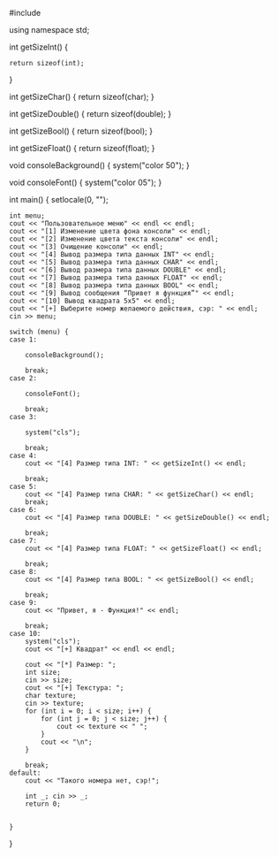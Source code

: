 #include <iostream>
  
  
using namespace std;
  

int getSizeInt() {
  
	return sizeof(int);
}
  
int getSizeChar() {
	return sizeof(char);
}
  
int getSizeDouble() {
	return sizeof(double);
}
  
int getSizeBool() {
	return sizeof(bool);
}
  
int getSizeFloat() {
	return sizeof(float);
}
  
void consoleBackground() {
	system("color 50");
}
  
void consoleFont() {
	system("color 05");
}


int main()
{
	setlocale(0, "");

	int menu;
	cout << "Пользовательное меню" << endl << endl;
	cout << "[1] Изменение цвета фона консоли" << endl;
	cout << "[2] Изменение цвета текста консоли" << endl;
	cout << "[3] Очищение консоли" << endl;
	cout << "[4] Вывод размера типа данных INT" << endl;
	cout << "[5] Вывод размера типа данных CHAR" << endl;
	cout << "[6] Вывод размера типа данных DOUBLE" << endl;
	cout << "[7] Вывод размера типа данных FLOAT" << endl;
	cout << "[8] Вывод размера типа данных BOOL" << endl;
	cout << "[9] Вывод сообщения “Привет я функция”" << endl;
	cout << "[10] Вывод квадрата 5x5" << endl;
	cout << "[+] Выберите номер желаемого действия, сэр: " << endl;
	cin >> menu;

	switch (menu) {
	case 1:

		consoleBackground();

		break;
	case 2:

		consoleFont();

		break;
	case 3:

		system("cls");

		break;
	case 4:
		cout << "[4] Размер типа INT: " << getSizeInt() << endl;

		break;
	case 5:
		cout << "[4] Размер типа CHAR: " << getSizeChar() << endl;
		break;
	case 6:
		cout << "[4] Размер типа DOUBLE: " << getSizeDouble() << endl;

		break;
	case 7:
		cout << "[4] Размер типа FLOAT: " << getSizeFloat() << endl;

		break;
	case 8:
		cout << "[4] Размер типа BOOL: " << getSizeBool() << endl;

		break;
	case 9:
		cout << "Привет, я - Функция!" << endl;

		break;
	case 10:
		system("cls");
		cout << "[+] Квадрат" << endl << endl;

		cout << "[*] Размер: ";
		int size;
		cin >> size;
		cout << "[+] Текстура: ";
		char texture;
		cin >> texture;
		for (int i = 0; i < size; i++) {
			for (int j = 0; j < size; j++) {
				cout << texture << " ";
			}
			cout << "\n";
		}

		break;
	default:
		cout << "Такого номера нет, сэр!";

		int _; cin >> _;
		return 0;


	}
}
